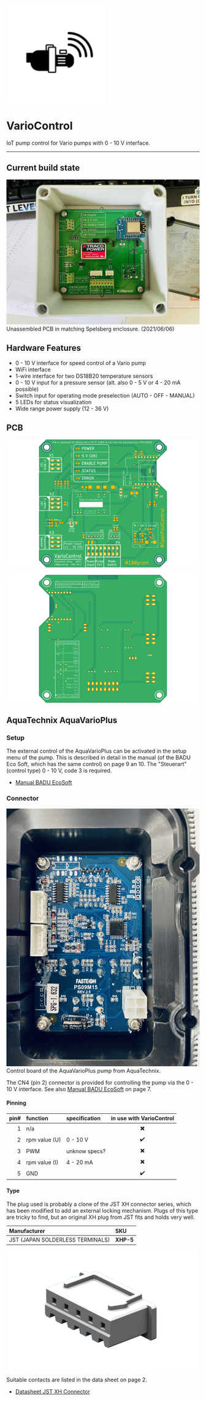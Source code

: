<img src="docu/icon_pumpe_RZ.svg" alt="Temp2IoT wiring" width="256" height="256" />

# VarioControl
IoT pump control for Vario pumps with 0 - 10 V interface.

------------


## Current build state

![VarioControl PCB v1.1 in Spelsberg enclosure](docu/IMG_1805.jpg)
Unassembled PCB in matching Spelsberg enclosure. (2021/06/06)

## Hardware Features

+ 0 - 10 V interface for speed control of a Vario pump
+ WiFi interface
+ 1-wire interface for two DS18B20 temperature sensors
+ 0 - 10 V input for a pressure sensor (alt. also 0 - 5 V or 4 - 20 mA possible)
+ Switch input for operating mode preselection (AUTO - OFF - MANUAL)
+ 5 LEDs for status visualization
+ Wide range power supply (12 - 36 V)


## PCB

![VarioControl PCB TopView v1.1](hardware/VarioController/VarioControl_PCB_TopView_Green_v1.1.png)


![VarioControl PCB BottomView v1.1](hardware/VarioController/VarioControl_PCB_BottomView_Green_v1.1.png)


## AquaTechnix AquaVarioPlus

### Setup

The external control of the AquaVarioPlus can be activated in the setup menu of the pump. This is described in detail in the manual (of the BADU Eco Soft, which has the same control) on page 9 an 10. The "Steuerart" (control type) 0 - 10 V, code 3 is required.

* [Manual BADU EcoSoft](docu/BA_BADU_EcoSoft.pdf)


### Connector

![AquaVarioPlus PCB](docu/AquaTechnix_AquaVarioPlus_PCB.jpg)
Control board of the AquaVarioPlus pump from AquaTechnix.


The CN4 (pin 2) connector is provided for controlling the pump via the 0 - 10 V interface. See also [Manual BADU EcoSoft](docu/BA_BADU_EcoSoft.pdf) on page 7.


#### Pinning

| pin# | function        | specification                    | in use with VarioControl |    
|-----:|:----------------|:---------------------------------|:------------------------:|
| 1    | n/a             |                                  | :heavy_multiplication_x: |
| 2    | rpm value (U)   | 0 - 10 V                         | :heavy_check_mark:       |
| 3    | PWM             | unknow specs?                    | :heavy_multiplication_x: |
| 4    | rpm value (I)   | 4 - 20 mA                        | :heavy_multiplication_x: |
| 5    | GND             |                                  | :heavy_check_mark:       |


#### Type
The plug used is probably a clone of the JST XH connector series, which has been modified to add an external locking mechanism. Plugs of this type are tricky to find, but an original XH plug from JST fits and holds very well.

| Manufacturer                     | SKU       |
|:---------------------------------|:----------|
| JST (JAPAN SOLDERLESS TERMINALS) | __XHP-5__ |

![JST XHP-5.png](docu/JST-XHP-5-1024x634.png)

Suitable contacts are listed in the data sheet on page 2.

* [Datasheet JST XH Connector](docu/jst-xh.pdf)


